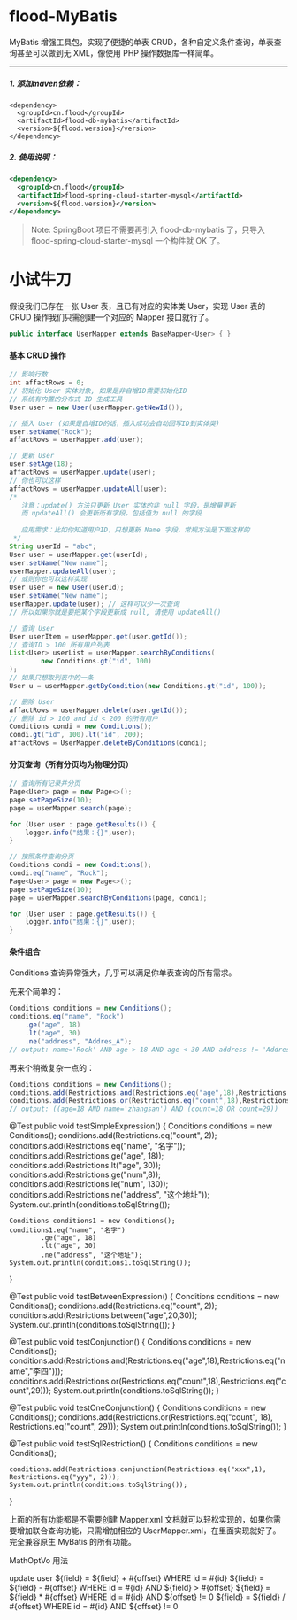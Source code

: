 # flood-MyBatis
MyBatis 增强工具包，实现了便捷的单表 CRUD，各种自定义条件查询，单表查询甚至可以做到无 XML，像使用 PHP 操作数据库一样简单。

--------------------------------------------------
##### 1. 添加maven依赖：

```
<dependency>
  <groupId>cn.flood</groupId>
  <artifactId>flood-db-mybatis</artifactId>
  <version>${flood.version}</version>
</dependency>
```

##### 2. 使用说明：
```xml
<dependency>
  <groupId>cn.flood</groupId>
  <artifactId>flood-spring-cloud-starter-mysql</artifactId>
  <version>${flood.version}</version>
</dependency>
```
> Note: SpringBoot 项目不需要再引入 flood-db-mybatis 了，只导入 flood-spring-cloud-starter-mysql 一个构件就 OK 了。

# 小试牛刀
假设我们已存在一张 User 表，且已有对应的实体类 User，实现 User 表的 CRUD 操作我们只需创建一个对应的 Mapper 接口就行了。

```java
public interface UserMapper extends BaseMapper<User> { }
```

#### 基本 CRUD 操作 

```java
// 影响行数
int affactRows = 0;
// 初始化 User 实体对象, 如果是非自增ID需要初始化ID
// 系统有内置的分布式 ID 生成工具
User user = new User(userMapper.getNewId());

// 插入 User (如果是自增ID的话，插入成功会自动回写ID到实体类)
user.setName("Rock");
affactRows = userMapper.add(user);

// 更新 User
user.setAge(18);
affactRows = userMapper.update(user);
// 你也可以这样
affactRows = userMapper.updateAll(user);
/*
   注意：update() 方法只更新 User 实体的非 null 字段，是增量更新
   而 updateAll() 会更新所有字段，包括值为 null 的字段
   
   应用需求：比如你知道用户ID，只想更新 Name 字段，常规方法是下面这样的 
 */
String userId = "abc";
User user = userMapper.get(userId);
user.setName("New name");
userMapper.updateAll(user);
// 或则你也可以这样实现
User user = new User(userId);
user.setName("New name");
userMapper.update(user); // 这样可以少一次查询
// 所以如果你就是要把某个字段更新成 null, 请使用 updateAll()

// 查询 User
User userItem = userMapper.get(user.getId());
// 查询ID > 100 所有用户列表
List<User> userList = userMapper.searchByConditions(
        new Conditions.gt("id", 100)
);
// 如果只想取列表中的一条
User u = userMapper.getByCondition(new Conditions.gt("id", 100));

// 删除 User
affactRows = userMapper.delete(user.getId());
// 删除 id > 100 and id < 200 的所有用户
Conditions condi = new Conditions();
condi.gt("id", 100).lt("id", 200);
affactRows = UserMapper.deleteByConditions(condi);
```

#### 分页查询（所有分页均为物理分页）

```java
// 查询所有记录并分页
Page<User> page = new Page<>();
page.setPageSize(10);
page = userMapper.search(page);

for (User user : page.getResults()) {
	logger.info("结果：{}",user);
}

// 按照条件查询分页
Conditions condi = new Conditions();
condi.eq("name", "Rock");
Page<User> page = new Page<>();
page.setPageSize(10);
page = userMapper.searchByConditions(page, condi);

for (User user : page.getResults()) {
	logger.info("结果：{}",user);
}

```

#### 条件组合

Conditions 查询异常强大，几乎可以满足你单表查询的所有需求。

先来个简单的：

```java
Conditions conditions = new Conditions();
conditions.eq("name", "Rock")
    .ge("age", 18)
    .lt("age", 30)
    .ne("address", "Addres_A");
// output: name='Rock' AND age > 18 AND age < 30 AND address != 'Addres_A'
```

再来个稍微复杂一点的：

```java
Conditions conditions = new Conditions();
conditions.add(Restrictions.and(Restrictions.eq("age",18),Restrictions.eq("name","zhangsan")));
conditions.add(Restrictions.or(Restrictions.eq("count",18),Restrictions.eq("count",29)));
// output: ((age=18 AND name='zhangsan') AND (count=18 OR count=29))
```

@Test
public void testSimpleExpression()
{
    Conditions conditions = new Conditions();
    conditions.add(Restrictions.eq("count", 2));
    conditions.add(Restrictions.eq("name", "名字"));
    conditions.add(Restrictions.ge("age", 18));
    conditions.add(Restrictions.lt("age", 30));
    conditions.add(Restrictions.ge("num",8));
    conditions.add(Restrictions.le("num", 130));
    conditions.add(Restrictions.ne("address", "这个地址"));
    System.out.println(conditions.toSqlString());

    Conditions conditions1 = new Conditions();
    conditions1.eq("name", "名字")
            .ge("age", 18)
            .lt("age", 30)
            .ne("address", "这个地址");
    System.out.println(conditions1.toSqlString());
}

@Test
public void testBetweenExpression()
{
    Conditions conditions = new Conditions();
    conditions.add(Restrictions.eq("count", 2));
    conditions.add(Restrictions.between("age",20,30));
    System.out.println(conditions.toSqlString());
}

@Test
public void testConjunction()
{
    Conditions conditions = new Conditions();
    conditions.add(Restrictions.and(Restrictions.eq("age",18),Restrictions.eq("name","李四")));
    conditions.add(Restrictions.or(Restrictions.eq("count",18),Restrictions.eq("count",29)));
    System.out.println(conditions.toSqlString());
}

@Test
public void testOneConjunction()
{
    Conditions conditions = new Conditions();
    conditions.add(Restrictions.or(Restrictions.eq("count", 18), Restrictions.eq("count", 29)));
    System.out.println(conditions.toSqlString());
}

@Test
public void testSqlRestriction()
{
    Conditions conditions = new Conditions();

    conditions.add(Restrictions.conjunction(Restrictions.eq("xxx",1), Restrictions.eq("yyy", 2)));
    System.out.println(conditions.toSqlString());
}

上面的所有功能都是不需要创建 Mapper.xml 文档就可以轻松实现的，如果你需要增加联合查询功能，只需增加相应的 UserMapper.xml，在里面实现就好了。
完全兼容原生 MyBatis 的所有功能。

MathOptVo 用法

<update id="mathOpt" parameterType="cn.flood.mybatis.plus.support.MathOptVo">
        update user
        <set>
            <if test="opt == 'add'">
                ${field} = ${field} + #{offset} WHERE id = #{id}
            </if>
            <if test="opt == 'subtract'">
                ${field} = ${field} - #{offset} WHERE id = #{id} AND ${field} > #{offset}
            </if>
            <if test="opt == 'multiply'">
                ${field} = ${field} * #{offset} WHERE id = #{id} AND ${offset} != 0
            </if>
            <if test="opt == 'divide'">
                ${field} = ${field} / #{offset} WHERE id = #{id} AND ${offset} != 0
            </if>
        </set>
    </update>